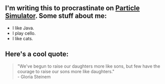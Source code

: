 ## I'm writing this to procrastinate on [Particle Simulator](https://github.com/Brayden-L/Particle-Simulator). Some stuff about me:
- I like Java.
- I play cello.
- I like cats.
## Here's a cool quote:
> "We've begun to raise our daughters more like sons, but few have the courage to raise our sons more like daughters." \
> \- Gloria Steinem
